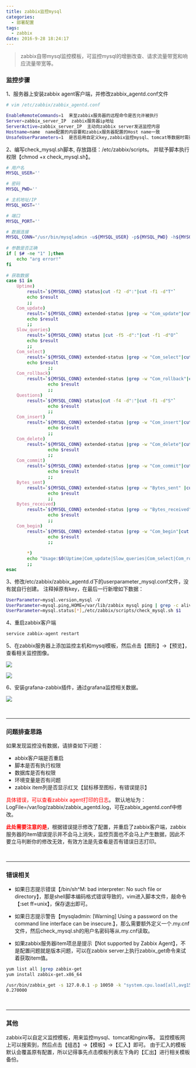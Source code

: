 ```yaml
---
title: zabbix监控mysql
categories:
  - 部署配置
tags:
  - zabbix
date: 2016-9-28 18:24:17
---
```


> zabbix自带mysql监控模板，可监控mysql的增删改查、请求流量带宽和响应流量带宽等。

### 监控步骤

1、服务器上安装zabbix agent客户端，并修改zabbix_agentd.conf文件
```bash
# vim /etc/zabbix/zabbix_agentd.conf

EnableRemoteCommands=1  来至zabbix服务器的远程命令是否允许被执行
Server=zabbix_server_IP  zabbix服务器ip地址
ServerActive=zabbix_server_IP  主动向zabbix server发送监控内容
Hostname=name  name配置的内容要和zabbix服务器配置的Host name一致
UnsafeUserParameters=1  是否启用自定义key,zabbix监控mysql、tomcat等数据时需要自定义key
```

2、编写check_mysql.sh脚本, 存放路径：/etc/zabbix/scripts。
并赋予脚本执行权限【chmod +x check_mysql.sh】。

<!-- more -->

```bash
# 用户名
MYSQL_USER=''

# 密码
MYSQL_PWD=''

# 主机地址/IP
MYSQL_HOST=''

# 端口
MYSQL_PORT=''

# 数据连接
MYSQL_CONN="/usr/bin/mysqladmin -u${MYSQL_USER} -p${MYSQL_PWD} -h${MYSQL_HOST} -P${MYSQL_PORT}"
 
# 参数是否正确
if [ $# -ne "1" ];then 
    echo "arg error!" 
fi 
 
# 获取数据
case $1 in 
    Uptime) 
        result=`${MYSQL_CONN} status|cut -f2 -d":"|cut -f1 -d"T"` 
        echo $result 
        ;; 
    Com_update) 
        result=`${MYSQL_CONN} extended-status |grep -w "Com_update"|cut -d"|" -f3` 
        echo $result 
        ;; 
    Slow_queries) 
        result=`${MYSQL_CONN} status |cut -f5 -d":"|cut -f1 -d"O"` 
        echo $result 
        ;; 
    Com_select) 
        result=`${MYSQL_CONN} extended-status |grep -w "Com_select"|cut -d"|" -f3` 
        echo $result 
                ;; 
    Com_rollback) 
        result=`${MYSQL_CONN} extended-status |grep -w "Com_rollback"|cut -d"|" -f3` 
                echo $result 
                ;; 
    Questions) 
        result=`${MYSQL_CONN} status|cut -f4 -d":"|cut -f1 -d"S"` 
                echo $result 
                ;; 
    Com_insert) 
        result=`${MYSQL_CONN} extended-status |grep -w "Com_insert"|cut -d"|" -f3` 
                echo $result 
                ;; 
    Com_delete) 
        result=`${MYSQL_CONN} extended-status |grep -w "Com_delete"|cut -d"|" -f3` 
                echo $result 
                ;; 
    Com_commit) 
        result=`${MYSQL_CONN} extended-status |grep -w "Com_commit"|cut -d"|" -f3` 
                echo $result 
                ;; 
    Bytes_sent) 
        result=`${MYSQL_CONN} extended-status |grep -w "Bytes_sent" |cut -d"|" -f3` 
                echo $result 
                ;; 
    Bytes_received) 
        result=`${MYSQL_CONN} extended-status |grep -w "Bytes_received" |cut -d"|" -f3` 
                echo $result 
                ;; 
    Com_begin) 
        result=`${MYSQL_CONN} extended-status |grep -w "Com_begin"|cut -d"|" -f3` 
                echo $result 
                ;; 
                        
        *) 
        echo "Usage:$0(Uptime|Com_update|Slow_queries|Com_select|Com_rollback|Questions|Com_insert|Com_delete|Com_commit|Bytes_sent|Bytes_received|Com_begin)" 
        ;; 
esac

```

3、修改/etc/zabbix/zabbix_agentd.d下的userparameter_mysql.conf文件，没有就自行创建。
注释掉原有key，在最后一行新增如下数据：
```bash
UserParameter=mysql.version,mysql -V
UserParameter=mysql.ping,HOME=/var/lib/zabbix mysql ping | grep -c alive
UserParameter=mysql.status[*],/etc/zabbix/scripts/check_mysql.sh $1
```

4、重启zabbix客户端
```bash
service zabbix-agent restart
```

5、在zabbix服务器上添加监控主机和mysql模板，然后点击【图形】->【预览】，查看相关监控图像。

![](1.png)

![](2.png)

6、安装grafana-zabbix插件，通过grafana监控相关数据。

![](3.png)

<br/>

---

### 问题排查思路

如果发现监控没有数据，请排查如下问题：
- abbix客户端是否重启
- 脚本是否有执行权限
- 数据库是否有权限
- 环境变量是否有问题
- zabbix item列是否显示红叉【鼠标移至图标，有错误提示】

<font style="color:red">具体错误，可以查看zabbix agent打印的日志</font>。
默认地址为：LogFile=/var/log/zabbix/zabbix_agentd.log，可在zabbix_agentd.conf中修改。

<font style="color:red">**此处需要注意的是**</font>，根据错误提示修改了配置，并重启了zabbix客户端，zabbix 服务器的item错误提示并不会马上消失，监控页面也不会马上产生数据，因此不要立马判断你的修改无效，有效方法是先查看是否有错误日志打印。

<br/>

---

### 错误相关

- 如果日志提示错误【/bin/sh^M: bad interpreter: No such file or directory】，那是shell脚本编码格式错误导致的，vim进入脚本文件，敲命令【:set ff=unix】，保存退出即可。

- 如果日志提示警告【mysqladmin: [Warning] Using a password on the command line interface can be insecure.】，那么需要额外定义一个.my.cnf文件，然后check_mysql.sh的用户名密码等从.my.cnf读取。

- 如果zabbix服务器item项总是提示【Not supported by Zabbix Agent】，不是配置问题就是版本问题，可以在zabbix server上执行zabbix_get命令来试着获取item值。
```bash
yum list all |grep zabbix-get
yum install zabbix-get.x86_64

/usr/bin/zabbix_get -s 127.0.0.1 -p 10050 -k "system.cpu.load[all,avg15]"
0.270000
```

<br/>

---

### 其他
zabbix可以自定义监控模板，用来监控mysql、tomcat和nginx等。
监控模板网上可以搜索到，然后点击【组态】->【模板】->【汇入】即可。
由于汇入的模板默认会覆盖原有配置，所以记得事先点击模板列表左下角的【汇出】进行相关模板备份。

<br/>